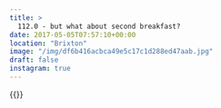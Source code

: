 ```yaml
---
title: >
  112.0 - but what about second breakfast?
date: 2017-05-05T07:57:10+00:00
location: "Brixton"
image: "/img/df6b416acbca49e5c17c1d288ed47aab.jpg"
draft: false
instagram: true
---
```


{{<photo src="/img/df6b416acbca49e5c17c1d288ed47aab.jpg">}}
